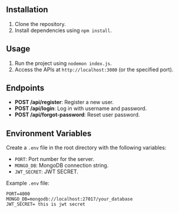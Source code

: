 ## Installation

1. Clone the repository.
2. Install dependencies using `npm install`.

## Usage

1. Run the project using `nodemon index.js`.
2. Access the APIs at `http://localhost:3000` (or the specified port).

## Endpoints

- **POST /api/register**: Register a new user.
- **POST /api/login**: Log in with username and password.
- **POST /api/forgot-password**: Reset user password.

## Environment Variables

Create a `.env` file in the root directory with the following variables:

- `PORT`: Port number for the server.
- `MONGO_DB`: MongoDB connection string.
- `JWT_SECRET`: JWT SECRET.

Example `.env` file:

```plaintext
PORT=4000
MONGO_DB=mongodb://localhost:27017/your_database
JWT_SECRET= this is jwt secret
```
